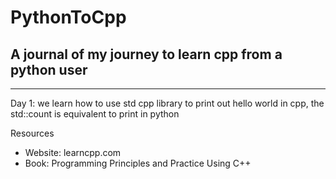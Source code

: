 # PythonToCpp
## A journal of my journey to learn cpp from a python user 

---

Day 1: 
we learn how to use std cpp library to print out hello world
in cpp, the std::count is equivalent to print in python 

Resources 
- Website: learncpp.com
- Book: Programming Principles and Practice Using C++
